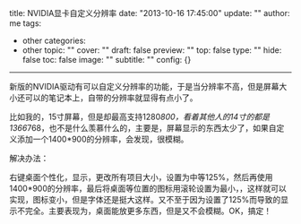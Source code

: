 title: NVIDIA显卡自定义分辨率
date: "2013-10-16 17:45:00"
update: ""
author: me
tags:
- other
categories:
- other
topic: ""
cover: ""
draft: false
preview: ""
top: false
type: ""
hide: false
toc: false
image: ""
subtitle: ""
config: {}


---



新版的NVIDIA驱动有可以自定义分辨率的功能，于是当分辨率不高，但是屏幕大小还可以的笔记本上，自带的分辨率就显得有点小了。

比如我的，15寸屏幕，但是却最高支持1280*800，看着其他人的14寸的都是1366*768，也不是什么羡慕什么的，主要是，屏幕显示的东西太少了，如果自定义添加一个1400*900的分辨率，会发现，很模糊。

解决办法：

右键桌面个性化，显示，更改所有项目大小，设置为中等125%，然后再使用1400*900的分辨率，最后将桌面等位置的图标用滚轮设置为最小，，这样就可以实现，图标变小，但是字体还是挺大这样。又不至于因为设置了125%而导致的显示不完全。主要表现为，桌面能放更多东西，但是又不会模糊。OK，搞定！
